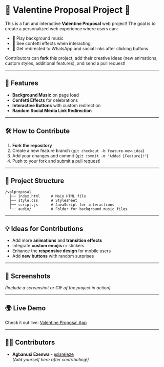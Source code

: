 # 💌 Valentine Proposal Project 💌  

This is a fun and interactive **Valentine Proposal** web project! The goal is to create a personalized web experience where users can:  
- 🎵 Play background music  
- 🎉 See confetti effects when interacting  
- 💬 Get redirected to WhatsApp and social links after clicking buttons  

Contributors can **fork** this project, add their creative ideas (new animations, custom styles, additional features), and send a pull request!  

---

## 🚀 Features  
- **Background Music** on page load  
- **Confetti Effects** for celebrations  
- **Interactive Buttons** with custom redirection  
- **Random Social Media Link Redirection**  

---

## 🛠️ How to Contribute  
1. **Fork the repository**  
2. Create a new feature branch (`git checkout -b feature-new-idea`)  
3. Add your changes and commit (`git commit -m "Added [Feature]!"`)  
4. Push to your fork and submit a pull request!  

---

## 📂 Project Structure  
```
/valproposal
  ├── index.html     # Main HTML file
  ├── style.css      # Stylesheet
  ├── script.js      # JavaScript for interactions
  └── audio/         # Folder for background music files
```

---

## 💡 Ideas for Contributions  
- Add more **animations** and **transition effects**  
- Integrate **custom emojis** or stickers  
- Enhance the **responsive design** for mobile users  
- Add **new buttons** with random surprises  

---

## 📸 Screenshots  
*(Include a screenshot or GIF of the project in action)*  

---

## 🌍 Live Demo  
Check it out live: [Valentine Proposal App](https://valproposal.vercel.app)

---

## 🧑‍💻 Contributors  
- **Agbanusi Ezenwa** - [@jareleze](https://github.com/jareleze)  
*(Add yourself here after contributing!)*  

